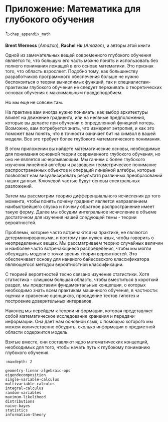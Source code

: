 # Приложение: Математика для глубокого обучения
:label:`chap_appendix_math`

**Brent Werness** (*Amazon*), **Rachel Hu** (*Amazon*), и авторы этой книги

Одной из замечательных вещей современного глубокого обучения является то, что большую его часть можно понять и использовать без полного понимания лежащей в его основе математики. Это признак того, что область взрослеет. Подобно тому, как большинству разработчиков программного обеспечения больше не нужно беспокоиться о теории вычислимых функций, так и специалистам-практикам глубокого обучения не следует переживать о теоретических основах обучения с максимальным правдоподобием. 

Но мы еще не совсем там.

На практике вам иногда нужно понимать, как выбор архитектуры влияет на движение градиента, или на неявные предположения, которые вы делаете при обучении с определенной функцией потерь. Возможно, вам потребуется знать, что измеряет энтропия, и как это поможет вам понять, что в точности означает бит на символ в вашей модели. Все это требует более глубокого математического понимания.

В этом приложении вы найдете математические основы, необходимые для понимания основной теории современного глубокого обучения, но оно не является исчерпывающим. Мы гачнем с более глубокого изучения линейной алгебры и развовьем геометрическое понимание распространенных объектов и операций линейной алгебры, которые позволяют нам визуализировать результатя различных преобразований наших данных. Ключевой частью будут основы спектральных разложений.

Затем мы рассмотрим теорию дифференциального исчисления до того момента, чтобы понять почему градиент является направлением наибыстрейшего спуска и почему обратное распространение имеет такую форму. Далее мы обсудим интегральное исчисление в объеме достаточном для изучения нашей следующей темы - теории вероятностей.

Проблемы, которые часто встречаются на практике, не являются детерминированными, и поэтому нам нужен язык, чтобы говорить о неопределенных вещах. Мы рассматриваем теорию случайных величин и наиболее часто встречающиеся распределения, чтобы мы могли обсуждать модели с точки зрения теории вероятностей. Это обеспечивает основу для наивного байесовского классификатора являющегося методои вероятностной классификации.

С теорией вероятностей тесно связано изучение статистики. Хотя статистика - слишком большая область, чтобы вместиться в короткий раздел, мы представим фундаментальные концепции, о которых необходимо знать всем практикам машинного обучения, в частности: оценка и сравнение оценщиков, проведение тестов гипотез и построение доверительных интервалов.

Наконец мы перейдем к теории информации, которая представляет собой математическое исследование хранения и передачи информации. Она дает нам основной язык, с помощью которого мы можем количественно обсудить, сколько информации о предметной области содержится модель.

Взятые вместе, они составляют ядро математических концепций, необходимых для того, чтобы начать путь к глубокому пониманию глубокого обучения.

```toc
:maxdepth: 2

geometry-linear-algebraic-ops
eigendecomposition
single-variable-calculus
multivariable-calculus
integral-calculus
random-variables
maximum-likelihood
distributions
naive-bayes
statistics
information-theory
```